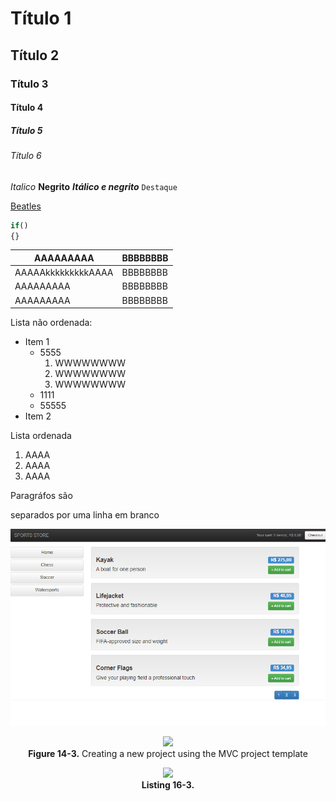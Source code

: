 # Título 1
## Título 2
### Título 3
#### Título 4
##### Título 5
###### Título 6



*Italico*
**Negrito**
***Itálico e negrito***
`Destaque`

[Beatles](https://www.thebeatles.com)

```js
if()
{}
```

AAAAAAAAA|BBBBBBBB
---------|--------
AAAAAkkkkkkkkkAAAA|BBBBBBBB
AAAAAAAAA|BBBBBBBB
AAAAAAAAA|BBBBBBBB

Lista não ordenada:
* Item 1
    - 5555
        1. WWWWWWWW
        2. WWWWWWWW
        3. WWWWWWWW
    - 1111
    - 55555
* Item 2

Lista ordenada
1. AAAA
2. AAAA
3. AAAA

Paragráfos são

separados por uma linha em branco


![Figure 10-1](/CHAPTER%2010%20-%20SPORTSSTORE%20MOBILE/AA%20-%20SUMMARY/ch10-Pictures/Figure%2010-1.png)

<p align="center">
    <img src="ch16-Pictures/Figure 14-3.png" /><br />
    <b>Figure 14-3.</b> Creating a new project using the MVC project template
</p>  

<p align="center">
    <img src="ch16-Pictures/Listing 16-3.png" /><br />
    <b>Listing 16-3.</b> 
</p>  
